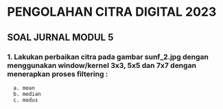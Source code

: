 # PENGOLAHAN CITRA DIGITAL 2023
## SOAL JURNAL MODUL 5
### 1. Lakukan perbaikan citra pada gambar sunf_2.jpg dengan menggunakan window/kernel 3x3, 5x5 dan 7x7 dengan menerapkan proses filtering :
      a. mean
      b. median
      c. modus
